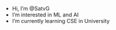 - Hi, I’m @SatvG
- I’m interested in ML and AI 
- I’m currently learning CSE in University

<!---
SatvG/SatvG is a ✨ special ✨ repository because its `README.md` (this file) appears on your GitHub profile.
You can click the Preview link to take a look at your changes.
--->
